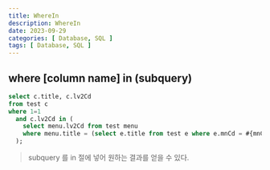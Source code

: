 ```yaml
---
title: WhereIn
description: WhereIn
date: 2023-09-29
categories: [ Database, SQL ]
tags: [ Database, SQL ]
---
```


## where [column name] in (subquery) 

```sql
select c.title, c.lv2Cd
from test c
where 1=1
  and c.lv2Cd in (
    select menu.lv2Cd from test menu 
    where menu.title = (select e.title from test e where e.mnCd = #{mnCd})
  );
```
> subquery 를 in 절에 넣어 원하는 결과를 얻을 수 있다.   